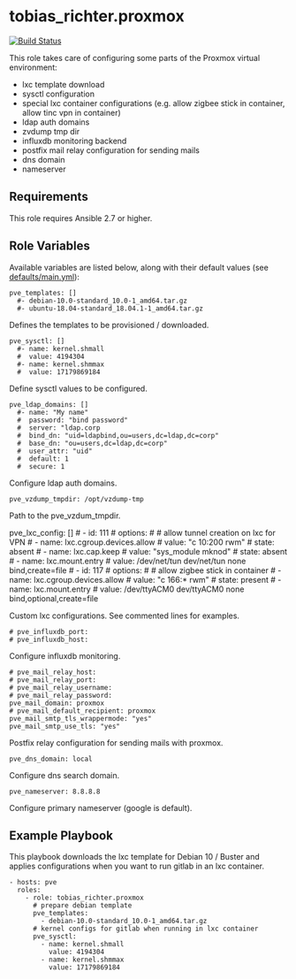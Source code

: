 # tobias_richter.proxmox

[![Build Status](https://travis-ci.org/tobias-richter/ansible-proxmox.svg?branch=master)](https://travis-ci.org/tobias-richter/ansible-proxmox)

This role takes care of configuring some parts of the Proxmox virtual environment:

* lxc template download
* sysctl configuration
* special lxc container configurations (e.g. allow zigbee stick in container, allow tinc vpn in container)
* ldap auth domains
* zvdump tmp dir
* influxdb monitoring backend
* postfix mail relay configuration for sending mails
* dns domain
* nameserver

## Requirements

This role requires Ansible 2.7 or higher.

## Role Variables

Available variables are listed below, along with their default values (see [defaults/main.yml](defaults/main.yml)):

    pve_templates: []
      #- debian-10.0-standard_10.0-1_amd64.tar.gz
      #- ubuntu-18.04-standard_18.04.1-1_amd64.tar.gz

Defines the templates to be provisioned / downloaded.

    pve_sysctl: []
      #- name: kernel.shmall
      #  value: 4194304
      #- name: kernel.shmmax
      #  value: 17179869184
      
Define sysctl values to be configured.

    pve_ldap_domains: []
      #- name: "My name"
      #  password: "bind password"
      #  server: "ldap.corp
      #  bind_dn: "uid=ldapbind,ou=users,dc=ldap,dc=corp"
      #  base_dn: "ou=users,dc=ldap,dc=corp"
      #  user_attr: "uid"
      #  default: 1
      #  secure: 1

Configure ldap auth domains.

    pve_vzdump_tmpdir: /opt/vzdump-tmp

Path to the pve_vzdum_tmpdir.


pve_lxc_config: []
    #  - id: 111
    #    options:
    #      # allow tunnel creation on lxc for VPN
    #      - name: lxc.cgroup.devices.allow
    #        value: "c 10:200 rwm"
    #        state: absent
    #      - name: lxc.cap.keep
    #        value: "sys_module mknod"
    #        state: absent
    #      - name: lxc.mount.entry
    #        value: /dev/net/tun dev/net/tun none bind,create=file
    #  - id: 117
    #    options:
    #      # allow zigbee stick in container
    #      - name: lxc.cgroup.devices.allow
    #        value: "c 166:* rwm"
    #        state: present
    #      - name: lxc.mount.entry
    #        value: /dev/ttyACM0 dev/ttyACM0 none bind,optional,create=file

Custom lxc configurations. See commented lines for examples.

    # pve_influxdb_port:
    # pve_influxdb_host:

Configure influxdb monitoring.

    # pve_mail_relay_host:
    # pve_mail_relay_port:
    # pve_mail_relay_username:
    # pve_mail_relay_password:
    pve_mail_domain: proxmox
    # pve_mail_default_recipient: proxmox
    pve_mail_smtp_tls_wrappermode: "yes"
    pve_mail_smtp_use_tls: "yes"

Postfix relay configuration for sending mails with proxmox.

    pve_dns_domain: local

Configure dns search domain.

    pve_nameserver: 8.8.8.8

Configure primary nameserver (google is default).


## Example Playbook

This playbook downloads the lxc template for Debian 10 / Buster and applies configurations
when you want to run gitlab in an lxc container.

    - hosts: pve
	  roles:
	    - role: tobias_richter.proxmox
	      # prepare debian template
	      pve_templates:
            - debian-10.0-standard_10.0-1_amd64.tar.gz
          # kernel configs for gitlab when running in lxc container 
          pve_sysctl:
            - name: kernel.shmall
              value: 4194304
            - name: kernel.shmmax
              value: 17179869184